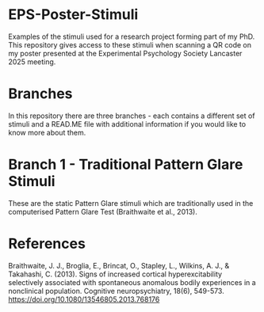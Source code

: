 # EPS-Poster-Stimuli
Examples of the stimuli used for a research project forming part of my PhD. This repository gives access to these stimuli when scanning a QR code on my poster presented at the Experimental Psychology Society Lancaster 2025 meeting.

# Branches
In this repository there are three branches - each contains a different set of stimuli and a READ.ME file with additional information if you would like to know more about them.

# Branch 1 - Traditional Pattern Glare Stimuli
These are the static Pattern Glare stimuli which are traditionally used in the computerised Pattern Glare Test (Braithwaite et al., 2013). 

# References
Braithwaite, J. J., Broglia, E., Brincat, O., Stapley, L., Wilkins, A. J., & Takahashi, C. (2013). Signs of increased cortical hyperexcitability selectively associated with spontaneous anomalous bodily experiences in a nonclinical population. Cognitive neuropsychiatry, 18(6), 549-573. https://doi.org/10.1080/13546805.2013.768176
